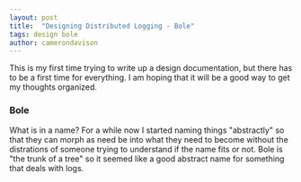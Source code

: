 ```yaml
---
layout: post
title:  "Designing Distributed Logging - Bole"
tags: design bole
author: camerondavison
---
```


This is my first time trying to write up a design documentation, but there has to be a first time for everything.
I am hoping that it will be a good way to get my thoughts organized.

### Bole
What is in a name? For a while now I started naming things "abstractly" so that they can morph as need be into what they need to become without the distrations of someone trying to understand if the name fits or not. 
Bole is "the trunk of a tree" so it seemed like a good abstract name for something that deals with logs.
